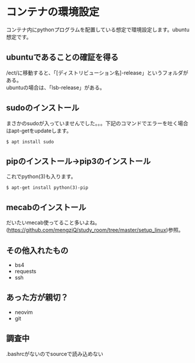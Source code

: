 # コンテナの環境設定  
コンテナ内にpythonプログラムを配置している想定で環境設定します。ubuntu想定です。  

## ubuntuであることの確証を得る  
/ect/に移動すると、「[ディストリビューション名]-release」というフォルダがある。  
ubuntuの場合は、「lsb-release」がある。  

## sudoのインストール  
まさかのsudoが入っていませんでした。。。下記のコマンドでエラーを吐く場合はapt-getをupdateします。  
```
$ apt install sudo
```

## pipのインストール→pip3のインストール  
これでpython(3)も入ります。  
```
$ apt-get install python(3)-pip
```

## mecabのインストール  
だいたいmecab使ってること多いよね。  
(https://github.com/mengziQ/study_room/tree/master/setup_linux)参照。  

## その他入れたもの  
- bs4  
- requests  
- ssh

## あった方が親切？  
- neovim  
- git  

## 調査中  
.bashrcがないのでsourceで読み込めない  

